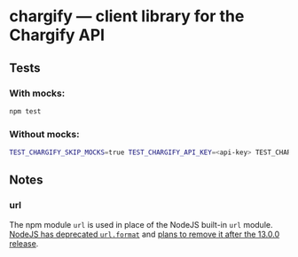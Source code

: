 # chargify — client library for the Chargify API

## Tests

### With mocks:

```bash
npm test
```

### Without mocks:

```bash
TEST_CHARGIFY_SKIP_MOCKS=true TEST_CHARGIFY_API_KEY=<api-key> TEST_CHARGIFY_SUBDOMAIN=<subdomain> npm test
```

## Notes

### url

The npm module `url` is used in place of the NodeJS built-in `url` module.
[NodeJS has deprecated `url.format`](https://nodejs.org/api/url.html#url_url_format_urlobject)
and [plans to remove it after the 13.0.0 release](https://github.com/nodejs/node/issues/23694).
